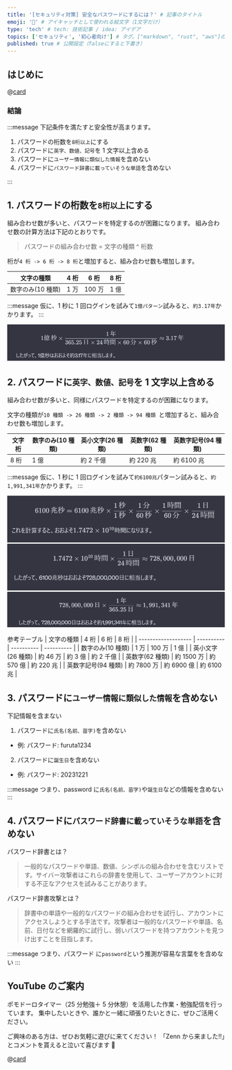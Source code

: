 ```yaml
---
title: '[セキュリティ対策] 安全なパスワードにするには？' # 記事のタイトル
emoji: '🔐' # アイキャッチとして使われる絵文字（1文字だけ）
type: 'tech' # tech: 技術記事 / idea: アイデア
topics: ['セキュリティ', '初心者向け'] # タグ。["markdown", "rust", "aws"]のように指定する
published: true # 公開設定（falseにすると下書き）
---
```


## はじめに

@[card](https://www.sbcr.jp/product/4797393163/)

### 結論

:::message
下記条件を満たすと安全性が高まります。

1. パスワードの桁数を`8桁以上`にする
2. パスワードに`英字、数値、記号`を 1 文字以上含める
3. パスワードに`ユーザー情報に類似した情報`を含めない
4. パスワードに`パスワード辞書に載っていそうな単語`を含めない

:::

## 1. パスワードの桁数を`8桁以上`にする

組み合わせ数が多いと、パスワードを特定するのが困難になります。
組み合わせ数の計算方法は下記のとおりです。

> パスワードの組み合わせ数 = 文字の種類 ^ 桁数

桁が`4 桁 -> 6 桁 -> 8 桁`と増加すると、組み合わせ数も増加します。

| 文字の種類        | 4 桁 | 6 桁   | 8 桁 |
| ----------------- | ---- | ------ | ---- |
| 数字のみ(10 種類) | 1 万 | 100 万 | 1 億 |

:::message
仮に、1 秒に 1 回ログインを試みて`1億パターン`試みると、`約3.17年`かかります。
:::

![password-step00](/images/articles/secure-web-app-password/password-step00.png)

## 2. パスワードに`英字、数値、記号`を 1 文字以上含める

組み合わせ数が多いと、同様にパスワードを特定するのが困難になります。

文字の種類が`10 種類 -> 26 種類 -> 2 種類 -> 94 種類 `と増加すると、組み合わせ数も増加します。

| 文字桁 | 数字のみ(10 種類) | 英小文字(26 種類) | 英数字(62 種類) | 英数字記号(94 種類) |
| ------ | ----------------- | ----------------- | --------------- | ------------------- |
| 8 桁   | 1 億              | 約 2 千億         | 約 220 兆       | 約 6100 兆          |

:::message
仮に、1 秒に 1 回ログインを試みて`約6100兆`パターン試みると、`約1,991,341年`かかります。
:::

![password-step01](/images/articles/secure-web-app-password/password-step01.png)
![password-step02](/images/articles/secure-web-app-password/password-step02.png)
![password-step03](/images/articles/secure-web-app-password/password-step03.png)

参考テーブル
| 文字の種類 | 4 桁 | 6 桁 | 8 桁 |
| ------------------- | ---------- | ---------- | ---------- |
| 数字のみ(10 種類) | 1 万 | 100 万 | 1 億 |
| 英小文字(26 種類) | 約 46 万 | 約 3 億 | 約 2 千億 |
| 英数字(62 種類) | 約 1500 万 | 約 570 億 | 約 220 兆 |
| 英数字記号(94 種類) | 約 7800 万 | 約 6900 億 | 約 6100 兆 |

## 3. パスワードに`ユーザー情報に類似した情報`を含めない

下記情報を含まない

1. パスワードに`氏名(名前、苗字)`を含めない

- 例: パスワード: furuta1234

2. パスワードに`誕生日`を含めない

- 例: パスワード: 20231221

:::message
つまり、password に`氏名(名前、苗字)`や`誕生日`などの情報を含めない
:::

## 4. パスワードに`パスワード辞書に載っていそうな単語`を含めない

パスワード辞書とは？

> 一般的なパスワードや単語、数値、シンボルの組み合わせを含むリストです。サイバー攻撃者はこれらの辞書を使用して、ユーザーアカウントに対する不正なアクセスを試みることがあります。

パスワード辞書攻撃とは？

> 辞書中の単語や一般的なパスワードの組み合わせを試行し、アカウントにアクセスしようとする手法です。攻撃者は一般的なパスワードや単語、名前、日付などを網羅的に試行し、弱いパスワードを持つアカウントを見つけ出すことを目指します。

:::message
つまり、パスワード に`password`という推測が容易な言葉をを含めない
:::

## YouTube のご案内

ポモドーロタイマー（25 分勉強＋ 5 分休憩）を活用した作業・勉強配信を行っています。
集中したいときや、誰かと一緒に頑張りたいときに、ぜひご活用ください。

ご興味のある方は、ぜひお気軽に遊びに来てください！
「Zenn から来ました!!」とコメントを貰えると泣いて喜びます 🤣

@[card](https://www.youtube.com/@aew2sbee)
